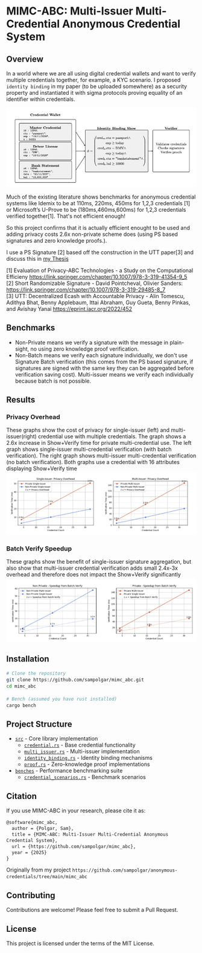 # MIMC-ABC: Multi-Issuer Multi-Credential Anonymous Credential System

## Overview

In a world where we are all using digital credential wallets and want to verify multiple credentials together, for example, a KYC scenario. I proposed `identity binding` in my paper (to be uploaded somewhere) as a security property and instantiated it with sigma protocols proving equality of an identifier within credentials.

![Identity Binding Image](identity_binding.png)

Much of the existing literature shows benchmarks for anonymous credential systems like Idemix to be at 110ms, 220ms, 450ms for 1,2,3 credentials [1] or Microsoft’s U-Prove to be (180ms,460ms,600ms) for 1,2,3 credentials verified together[1]. That's not efficient enough!

So this project confirms that it is actually efficient enought to be used and adding privacy costs 2.6x non-private scheme does (using PS based signatures and zero knowledge proofs.).

I use a PS Signature [2] based off the construction in the UTT paper[3] and discuss this in [my Thesis](https://github.com/sampolgar/mphil)

[1] Evaluation of Privacy-ABC Technologies - a Study on the Computational Efficieny https://link.springer.com/chapter/10.1007/978-3-319-41354-9_5  
[2] Short Randomizable Signature - David Pointcheval, Olivier Sanders: https://link.springer.com/chapter/10.1007/978-3-319-29485-8_7  
[3] UTT: Decentralized Ecash with Accountable Privacy - Alin Tomescu, Adithya Bhat, Benny Applebaum, Ittai Abraham, Guy Gueta, Benny Pinkas, and Avishay Yanai https://eprint.iacr.org/2022/452

## Benchmarks

- Non-Private means we verify a signature with the message in plain-sight, no using zero knowledge proof verification.
- Non-Batch means we verify each signature individually, we don't use Signature Batch verification (this comes from the PS based signature, if signatures are signed with the same key they can be aggregated before verification saving cost). Multi-issuer means we verify each individually because batch is not possible.

## Results

### Privacy Overhead

These graphs show the cost of privacy for single-issuer (left) and multi-issuer(right) credential use with multiple credentials. The graph shows a 2.6x increase in Show+Verify time for private multi-credential use. The left graph shows single-issuer multi-credential verification (with batch verification). The right graph shows multi-issuer multi-credential verification (no batch verification). Both graphs use a credential with 16 attributes displaying Show+Verify time
![cost of privacy for single-issuer (left) and multi-issuer(right) credential use with multiple credentials](benches_analysis/extracts/privacy_overhead.png)

### Batch Verify Speedup

These graphs show the benefit of single-issuer signature aggregation, but also show that multi-issuer credential verification adds small 2.4x-3x overhead and therefore does not impact the Show+Verify significantly
![benefit of single-issuer signature aggregation](benches_analysis/extracts/batch_speedup.png)

## Installation

```sh
# Clone the repository
git clone https://github.com/sampolgar/mimc_abc.git
cd mimc_abc

# Bench (assumed you have rust installed)
cargo bench
```

## Project Structure

- [`src`](src) - Core library implementation
  - [`credential.rs`](src/credential.rs) - Base credential functionality
  - [`multi_issuer.rs`](src/multi_issuer.rs) - Multi-issuer implementation
  - [`identity_binding.rs`](src/identity_binding.rs) - Identity binding mechanisms
  - [`proof.rs`](src/proof.rs) - Zero-knowledge proof implementations
- [`benches`](benches) - Performance benchmarking suite
  - [`credential_scenarios.rs`](benches/credential_scenarios.rs) - Benchmark scenarios

## Citation

If you use MIMC-ABC in your research, please cite it as:

```
@software{mimc_abc,
  author = {Polgar, Sam},
  title = {MIMC-ABC: Multi-Issuer Multi-Credential Anonymous Credential System},
  url = {https://github.com/sampolgar/mimc_abc},
  year = {2025}
}
```

Originally from my project `https://github.com/sampolgar/anonymous-credentials/tree/main/mimc_abc`

## Contributing

Contributions are welcome! Please feel free to submit a Pull Request.

## License

This project is licensed under the terms of the MIT License.
